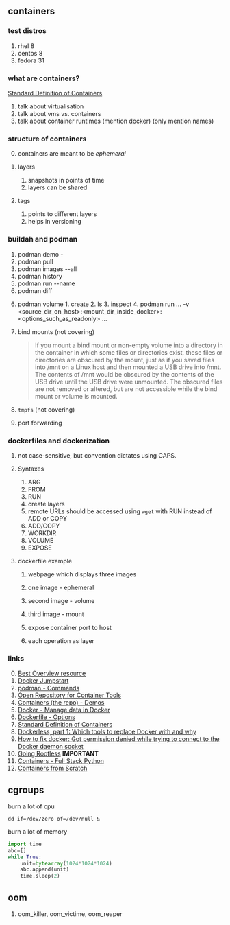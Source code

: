## containers

### test distros

1. rhel 8
2. centos 8
3. fedora 31

### what are containers?

[Standard Definition of Containers](https://github.com/opencontainers/runtime-spec/blob/master/spec.md)

1. talk about virtualisation
2. talk about vms vs. containers
3. talk about container runtimes (mention docker) (only mention names)

### structure of containers

0. containers are meant to be *ephemeral*

1. layers
	1. snapshots in points of time
	2. layers can be shared

2. tags
	1. points to different layers
	2. helps in versioning

### buildah and podman

1. podman demo - 
  1. podman pull
  2. podman images --all
  3. podman history
  4. podman run --name
  5. podman diff
  
  <!-- Storage -->
  <!-- Types of storages: -->
  6. podman volume
    1. create
    2. ls
    3. inspect
	4. podman run ... -v <source_dir_on_host>:<mount_dir_inside_docker>:<options_such_as_readonly> ...
  7. bind mounts (not covering)

	  > If you mount a bind mount or non-empty volume into a directory in the container in
	  > which some files or directories exist, these files or directories are obscured by
	  > the mount, just as if you saved files into /mnt on a Linux host and then mounted a
	  > USB drive into /mnt. The contents of /mnt would be obscured by the contents of the
	  > USB drive until the USB drive were unmounted. The obscured files are not removed or
	  > altered, but are not accessible while the bind mount or volume is mounted.

  8. `tmpfs` (not covering)

  9. port forwarding

### dockerfiles and dockerization

1. not case-sensitive, but convention dictates using CAPS.

2. Syntaxes
	1. ARG
	2. FROM
	3. RUN 
	  1. create layers
	  2. remote URLs should be accessed using `wget` with RUN instead of ADD or COPY
	4. ADD/COPY
	5. WORKDIR
	6. VOLUME
	7. EXPOSE

3. dockerfile example
	1. webpage which displays three images
	2. one image - ephemeral
	2. second image - volume
	2. third image - mount
	3. expose container port to host

	4. each operation as layer

### links

0. [Best Overview resource](https://bt0dotninja.fedorapeople.org/Containers_101_with_Podman_on_Fedora29.pdf)
1. [Docker Jumpstart](https://odewahn.github.io/docker-jumpstart)
2. [podman - Commands](https://github.com/containers/libpod/blob/master/commands.md)
3. [Open Repository for Container Tools](https://github.com/containers)
4. [Containers (the repo) - Demos](https://github.com/containers/Demos)
5. [Docker - Manage data in Docker](https://docs.docker.com/storage/)
6. [Dockerfile - Options](https://docs.docker.com/engine/reference/builder/)
7. [Standard Definition of Containers](https://github.com/opencontainers/runtime-spec/blob/master/spec.md)
8. [Dockerless, part 1: Which tools to replace Docker with and why](https://mkdev.me/en/posts/dockerless-part-1-which-tools-to-replace-docker-with-and-why)
9. [How to fix docker: Got permission denied while trying to connect to the Docker daemon socket](https://www.digitalocean.com/community/questions/how-to-fix-docker-got-permission-denied-while-trying-to-connect-to-the-docker-daemon-socket)
10. [Going Rootless](https://docs.docker.com/engine/security/rootless/) **IMPORTANT**
11. [Containers - Full Stack Python](https://www.fullstackpython.com/containers.html)
12. [Containers from Scratch](https://ericchiang.github.io/post/containers-from-scratch/)

## cgroups

burn a lot of cpu

```
dd if=/dev/zero of=/dev/null &
```

burn a lot of memory

```python
import time
abc=[]
while True:
	unit=bytearray(1024*1024*1024)
	abc.append(unit)
	time.sleep(2)
```

## oom

1. oom_killer, oom_victime, oom_reaper

